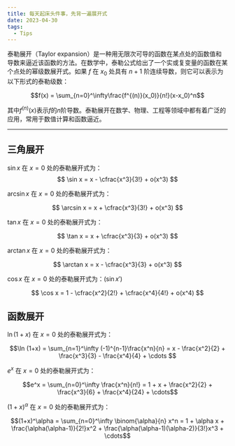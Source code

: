 ```yaml
---
title: 每天起床头件事，先背一遍展开式
date: 2023-04-30
tags:
  - Tips 
--- 
```


泰勒展开（Taylor expansion）是一种用无限次可导的函数在某点处的函数值和导数来逼近该函数的方法。在数学中，泰勒公式给出了一个实或复变量的函数在某个点处的幂级数展开式。如果 $f$ 在 $x_0$ 处具有 $n+1$ 阶连续导数，则它可以表示为以下形式的泰勒级数：

$$f(x) = \sum_{n=0}^\infty\frac{f^{(n)}(x_0)}{n!}(x-x_0)^n$$

其中$f^{(n)}(x)$表示$f$的$n$阶导数。泰勒展开在数学、物理、工程等领域中都有着广泛的应用，常用于数值计算和函数逼近。


---


## 三角展开

$\sin x$ 在 $x=0$ 处的泰勒展开式为：
$$
\sin x = x - \cfrac{x^3}{3!} + o(x^3)
$$

$\arcsin x$ 在 $x=0$ 处的泰勒展开式为：

$$
\arcsin x = x + \cfrac{x^3}{3!} + o(x^3)
$$


$\tan x$ 在 $x=0$ 处的泰勒展开式为：

$$
\tan x = x + \cfrac{x^3}{3} + o(x^3)
$$


$\arctan x$ 在 $x=0$ 处的泰勒展开式为：

$$
\arctan x = x - \cfrac{x^3}{3} + o(x^3)
$$


$\cos x$ 在 $x=0$ 处的泰勒展开式为：($\sin x'$)

$$
\cos x = 1 - \cfrac{x^2}{2!} + \cfrac{x^4}{4!} + o(x^4)
$$


## 函数展开

$\ln(1+x)$ 在 $x=0$ 处的泰勒展开式为：


$$\ln (1+x) = \sum_{n=1}^\infty (-1)^{n-1}\frac{x^n}{n} = x - \frac{x^2}{2} + \frac{x^3}{3} - \frac{x^4}{4} + \cdots $$


$e^x$ 在 $x=0$ 处的泰勒展开式为：

$$e^x = \sum_{n=0}^\infty \frac{x^n}{n!} = 1 + x + \frac{x^2}{2} + \frac{x^3}{6} + \frac{x^4}{24} + \cdots$$

$(1+x)^\alpha$ 在 $x=0$ 处的泰勒展开式为：

$$(1+x)^\alpha = \sum_{n=0}^\infty \binom{\alpha}{n} x^n = 1 + \alpha x + \frac{\alpha(\alpha-1)}{2!}x^2 + \frac{\alpha(\alpha-1)(\alpha-2)}{3!}x^3 + \cdots$$
